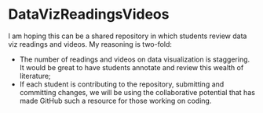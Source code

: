 # DataVizReadingsVideos
I am hoping this can be a shared repository in which students review data viz readings and videos. My reasoning is two-fold:
- The number of readings and videos on data visualization is staggering. It would be great to have students annotate and review this wealth of literature;
- If each student is contributing to the repository, submitting and committing changes, we will be using the collaborative potential that has made GitHub such a resource for those working on coding. 
